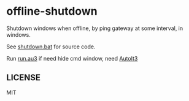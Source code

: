 # offline-shutdown
Shutdown windows when offline, by ping gateway at some interval, in windows.

See [shutdown.bat](shutdown.bat) for source code.

Run [run.au3](run.au3) if need hide cmd window, need [AutoIt3](https://www.autoitscript.com/site/autoit)

## LICENSE

MIT



